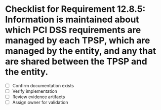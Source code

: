 # Checklist for Requirement 12.8.5: Information is maintained about which PCI DSS requirements are managed by each TPSP, which are managed by the entity, and any that are shared between the TPSP and the entity.

- [ ] Confirm documentation exists
- [ ] Verify implementation
- [ ] Review evidence artifacts
- [ ] Assign owner for validation
